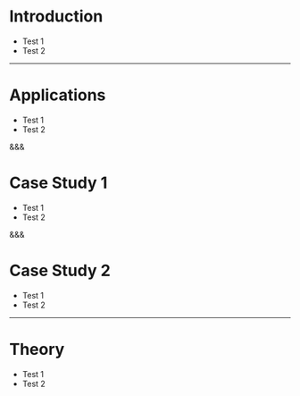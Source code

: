 # Introduction
- Test 1
- Test 2

---

# Applications
- Test 1
- Test 2

&&&

# Case Study 1
- Test 1
- Test 2

&&&

# Case Study 2
- Test 1
- Test 2

---

# Theory
- Test 1
- Test 2
